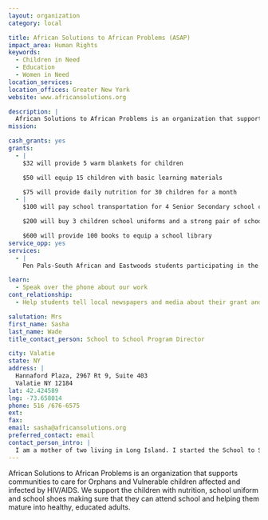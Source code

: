 ```yaml
---
layout: organization
category: local

title: African Solutions to African Problems (ASAP)
impact_area: Human Rights
keywords: 
  - Children in Need
  - Education
  - Women in Need
location_services: 
location_offices: Greater New York
website: www.africansolutions.org

description: |
  African Solutions to African Problems is an organization that supports communities to care for Orphans and Vulnerable children affected and infected by HIV/AIDS. We support the children with nutrition, school uniform and school shoes making sure that they can attend school and helping them mature into healthy, educated adults.
mission: 

cash_grants: yes
grants: 
  - |
    $32 will provide 5 warm blankets for children

    $50 will equip 15 children with basic learning materials

    $75 will provide daily nutrition for 30 children for a month
  - |
    $100 will pay school transportation for 4 Senior Secondary school children

    $200 will buy 3 children school uniforms and a strong pair of school shoes

    $600 will provide 100 books to equip a school library 
service_opp: yes
services: 
  - |
    Pen Pals-South African and Eastwoods students participating in the program have communicated with each other through letters and pictures under teacher supervision. This gives students both in the US and in South Africa tremendous joy and empowerment

learn: 
  - Speak over the phone about our work
cont_relationship: 
  - Help students tell local newspapers and media about their grant and/or project with us

salutation: Mrs
first_name: Sasha
last_name: Wade
title_contact_person: School to School Program Director

city: Valatie
state: NY
address: |
  Hannaford Plaza, 2967 Rt 9, Suite 403  
  Valatie NY 12184
lat: 42.424589
lng: -73.658014
phone: 516 /676-6575
ext: 
fax: 
email: sasha@africansolutions.org
preferred_contact: email
contact_person_intro: |
  I am a mother of two living in Long Island. I started the School to School Program in 2003 when my children were at The East Woods School. The students at East Woods have held dances with other local schools, as well as car washes, bake sales, and change drives to raise funds for Orphans and Vulnerable children in South Africa
---
```

African Solutions to African Problems is an organization that supports communities to care for Orphans and Vulnerable children affected and infected by HIV/AIDS. We support the children with nutrition, school uniform and school shoes making sure that they can attend school and helping them mature into healthy, educated adults.